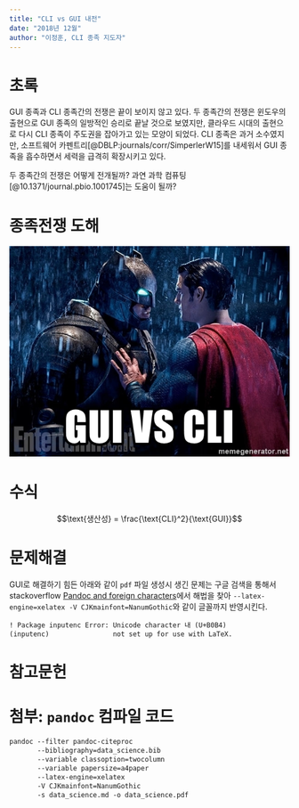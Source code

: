 ```yaml
---
title: "CLI vs GUI 내전"
date: "2018년 12월"
author: "이정훈, CLI 종족 지도자"
---
```


# 초록

GUI 종족과 CLI 종족간의 전쟁은 끝이 보이지 않고 있다.
두 종족간의 전쟁은 윈도우의 출현으로 GUI 종족의 일방적인 승리로 끝날 것으로 보였지만, 클라우드 시대의 출현으로 다시 CLI 종족이 주도권을 잡아가고 있는 모양이 되었다.
CLI 종족은 과거 소수였지만, 소프트웨어 카펜트리[@DBLP:journals/corr/SimperlerW15]를 내세워서 GUI 종족을 흡수하면서 세력을 급격히 확장시키고 있다.

두 종족간의 전쟁은 어떻게 전개될까? 과연 과학 컴퓨팅[@10.1371/journal.pbio.1001745]는 도움이 될까?

# 종족전쟁 도해

![GUI vs CLI](fig/gui-vs-cli.jpg)

# 수식

$$\text{생산성} = \frac{\text{CLI}^2}{\text{GUI}}$$

# 문제해결 

GUI로 해결하기 힘든 아래와 같이 `pdf` 파일 생성시 생긴 문제는 
구글 검색을 통해서 stackoverflow [Pandoc and foreign characters](https://stackoverflow.com/questions/18178084/pandoc-and-foreign-characters)에서
해법을 찾아 `--latex-engine=xelatex -V CJKmainfont=NanumGothic`와 같이 글꼴까지 반영시킨다.

```
! Package inputenc Error: Unicode character 내 (U+B0B4)
(inputenc)                not set up for use with LaTeX.
```

# 참고문헌

# 첨부: `pandoc` 컴파일 코드

```
pandoc --filter pandoc-citeproc 
       --bibliography=data_science.bib 
       --variable classoption=twocolumn 
       --variable papersize=a4paper 
       --latex-engine=xelatex 
       -V CJKmainfont=NanumGothic 
       -s data_science.md -o data_science.pdf
```